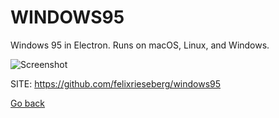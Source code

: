 # WINDOWS95
 
 Windows 95 in Electron. Runs on macOS, Linux, and Windows.
 
 ![Screenshot](https://user-images.githubusercontent.com/1426799/44532591-4ceb3680-a6a8-11e8-8c2c-bc29f3bfdef7.png)
 
 SITE: https://github.com/felixrieseberg/windows95

 [Go back](https://portable-linux-apps.github.io/apps.html)
